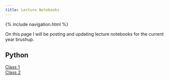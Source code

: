```yaml
---
title: Lecture Notebooks
---
```

{% include navigation.html %}

On this page I will be posting and updating lecture notebooks for the current year brushup.

## Python
[Class 1](./docs/python-lectures/class_1.ipynb)  
[Class 2](./docs/python-lectures/class_2.ipynb) 